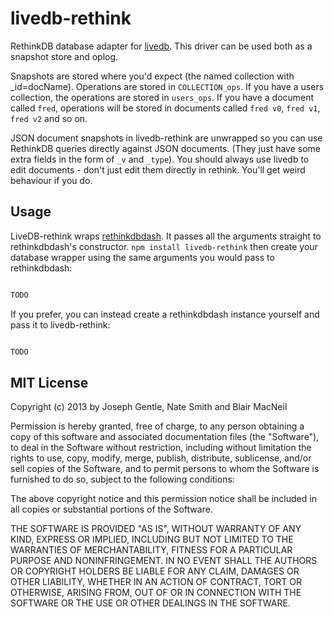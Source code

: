 # livedb-rethink

RethinkDB database adapter for [livedb](https://github.com/share/livedb). This driver can be used both as a snapshot
store and oplog.

Snapshots are stored where you'd expect (the named collection with
\_id=docName). Operations are stored in `COLLECTION_ops`. If you have a
users collection, the operations are stored in `users_ops`. If you have a
document called `fred`, operations will be stored in documents called `fred
v0`, `fred v1`, `fred v2` and so on.

JSON document snapshots in livedb-rethink are unwrapped so you can use RethinkDB
queries directly against JSON documents. (They just have some extra fields in
    the form of `_v` and `_type`). You should always use livedb to edit
documents - don't just edit them directly in rethink. You'll get weird behaviour
if you do.

## Usage

LiveDB-rethink wraps [rethinkdbdash](https://github.com/neumino/rethinkdbdash). It
passes all the arguments straight to rethinkdbdash's constructor. `npm install
livedb-rethink` then create your database wrapper using the same arguments you
would pass to rethinkdbdash:

```javascript

TODO

```

If you prefer, you can instead create a rethinkdbdash instance yourself and pass it to livedb-rethink:

```javascript

TODO

```


## MIT License
Copyright (c) 2013 by Joseph Gentle, Nate Smith and Blair MacNeil

Permission is hereby granted, free of charge, to any person obtaining a copy
of this software and associated documentation files (the "Software"), to deal
in the Software without restriction, including without limitation the rights
to use, copy, modify, merge, publish, distribute, sublicense, and/or sell
copies of the Software, and to permit persons to whom the Software is
furnished to do so, subject to the following conditions:

The above copyright notice and this permission notice shall be included in
all copies or substantial portions of the Software.

THE SOFTWARE IS PROVIDED "AS IS", WITHOUT WARRANTY OF ANY KIND, EXPRESS OR
IMPLIED, INCLUDING BUT NOT LIMITED TO THE WARRANTIES OF MERCHANTABILITY,
FITNESS FOR A PARTICULAR PURPOSE AND NONINFRINGEMENT. IN NO EVENT SHALL THE
AUTHORS OR COPYRIGHT HOLDERS BE LIABLE FOR ANY CLAIM, DAMAGES OR OTHER
LIABILITY, WHETHER IN AN ACTION OF CONTRACT, TORT OR OTHERWISE, ARISING FROM,
OUT OF OR IN CONNECTION WITH THE SOFTWARE OR THE USE OR OTHER DEALINGS IN
THE SOFTWARE.
